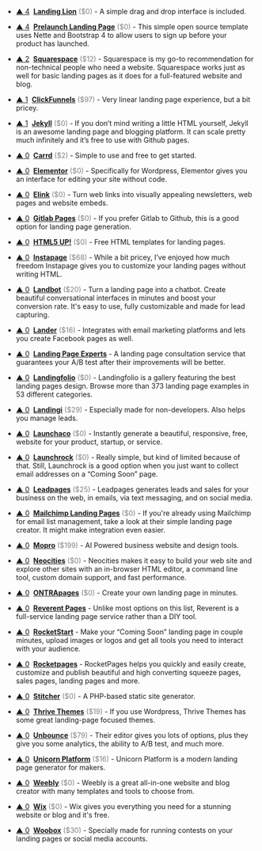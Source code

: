 - <a href="#vote-form" class="vote-link" rel="modal:open" id="recuqNefBxjQF8t5L">&#x25B2; <span class="count">4</span></a> &nbsp;**[Landing Lion](https://www.landinglion.com/)** <span style="color: grey;">($0)</span> - A simple drag and drop interface is included.

- <a href="#vote-form" class="vote-link" rel="modal:open" id="recE5tw3KrNn4hcg9">&#x25B2; <span class="count">4</span></a> &nbsp;**[Prelaunch Landing Page](https://github.com/evasio/prelaunch-landing-page)** <span style="color: grey;">($0)</span> - This simple open source template uses Nette and Bootstrap 4 to allow users to sign up before your product has launched.

- <a href="#vote-form" class="vote-link" rel="modal:open" id="recV4emXAKN7o472C">&#x25B2; <span class="count">2</span></a> &nbsp;**[Squarespace](https://www.squarespace.com/)** <span style="color: grey;">($12)</span> - Squarespace is my go-to recommendation for non-technical people who need a website. Squarespace works just as well for basic landing pages as it does for a full-featured website and blog.

- <a href="#vote-form" class="vote-link" rel="modal:open" id="rectVKb54YRr5wWVL">&#x25B2; <span class="count">1</span></a> &nbsp;**[ClickFunnels](https://www.clickfunnels.com/)** <span style="color: grey;">($97)</span> - Very linear landing page experience, but a bit pricey.

- <a href="#vote-form" class="vote-link" rel="modal:open" id="recaWfeFkzmDAwjm7">&#x25B2; <span class="count">1</span></a> &nbsp;**[Jekyll](https://jekyllrb.com/)** <span style="color: grey;">($0)</span> - If you don’t mind writing a little HTML yourself, Jekyll is an awesome landing page and blogging platform. It can scale pretty much infinitely and it’s free to use with Github pages.

- <a href="#vote-form" class="vote-link" rel="modal:open" id="recrYCgJKq5QjuCZB">&#x25B2; <span class="count">0</span></a> &nbsp;**[Carrd](https://carrd.co/)** <span style="color: grey;">($2)</span> - Simple to use and free to get started.

- <a href="#vote-form" class="vote-link" rel="modal:open" id="recP40fZN6NpvGji5">&#x25B2; <span class="count">0</span></a> &nbsp;**[Elementor](https://elementor.com/)** <span style="color: grey;">($0)</span> - Specifically for Wordpress, Elementor gives you an interface for editing your site without code.

- <a href="#vote-form" class="vote-link" rel="modal:open" id="recHzFGbNs7KBO3Nk">&#x25B2; <span class="count">0</span></a> &nbsp;**[Elink](https://elink.io/)** <span style="color: grey;">($0)</span> - Turn web links into visually appealing newsletters, web pages and website embeds.

- <a href="#vote-form" class="vote-link" rel="modal:open" id="recriHaXC1DnYhvV7">&#x25B2; <span class="count">0</span></a> &nbsp;**[Gitlab Pages](https://about.gitlab.com/2016/04/07/gitlab-pages-setup/)** <span style="color: grey;">($0)</span> - If you prefer Gitlab to Github, this is a good option for landing page generation.

- <a href="#vote-form" class="vote-link" rel="modal:open" id="recyugC3hgv8u9K1H">&#x25B2; <span class="count">0</span></a> &nbsp;**[HTML5 UP!](https://html5up.net/)** <span style="color: grey;">($0)</span> - Free HTML templates for landing pages.

- <a href="#vote-form" class="vote-link" rel="modal:open" id="reci6n25Eb6BjqdgH">&#x25B2; <span class="count">0</span></a> &nbsp;**[Instapage](https://instapage.com/)** <span style="color: grey;">($68)</span> - While a bit pricey, I’ve enjoyed how much freedom Instapage gives you to customize your landing pages without writing HTML.

- <a href="#vote-form" class="vote-link" rel="modal:open" id="reciKLygTma7njqZA">&#x25B2; <span class="count">0</span></a> &nbsp;**[Landbot](https://landbot.io)** <span style="color: grey;">($20)</span> - Turn a landing page into a chatbot. Create beautiful conversational interfaces in minutes and boost your conversion rate. 
It's easy to use, fully customizable and made for lead capturing. 

- <a href="#vote-form" class="vote-link" rel="modal:open" id="recuyMT3b0z2dYvAy">&#x25B2; <span class="count">0</span></a> &nbsp;**[Lander](https://landerapp.com/)** <span style="color: grey;">($16)</span> - Integrates with email marketing platforms and lets you create Facebook pages as well.

- <a href="#vote-form" class="vote-link" rel="modal:open" id="receKnXIPsdkxEQ98">&#x25B2; <span class="count">0</span></a> &nbsp;**[Landing Page Experts](http://landing-page-experts.com/)**  - A landing page consultation service that guarantees your A/B test after their improvements will be better.

- <a href="#vote-form" class="vote-link" rel="modal:open" id="recS8RF4YRl7qTkgC">&#x25B2; <span class="count">0</span></a> &nbsp;**[Landingfolio](http://www.landingfolio.com/)** <span style="color: grey;">($0)</span> - Landingfolio is a gallery featuring the best landing pages design. Browse more than 373 landing page examples in 53 different categories.

- <a href="#vote-form" class="vote-link" rel="modal:open" id="recUAlfwYqe5dbSLr">&#x25B2; <span class="count">0</span></a> &nbsp;**[Landingi](https://landingi.com/)** <span style="color: grey;">($29)</span> - Especially made for non-developers. Also helps you manage leads.

- <a href="#vote-form" class="vote-link" rel="modal:open" id="recMLMeQfbDsEvjg7">&#x25B2; <span class="count">0</span></a> &nbsp;**[Launchaco](http://launchaco.com/build/)** <span style="color: grey;">($0)</span> - Instantly generate a beautiful, responsive, free, website for your product, startup, or service.

- <a href="#vote-form" class="vote-link" rel="modal:open" id="recbVckEB5NphSNGw">&#x25B2; <span class="count">0</span></a> &nbsp;**[Launchrock](https://www.launchrock.com/)** <span style="color: grey;">($0)</span> - Really simple, but kind of limited because of that. Still, Launchrock is a good option when you just want to collect email addresses on a “Coming Soon” page.

- <a href="#vote-form" class="vote-link" rel="modal:open" id="recVQgH371nXQVFJj">&#x25B2; <span class="count">0</span></a> &nbsp;**[Leadpages](https://www.leadpages.net/welcome)** <span style="color: grey;">($25)</span> - Leadpages generates leads and sales for your business on the web, in emails, via text messaging, and on social media.

- <a href="#vote-form" class="vote-link" rel="modal:open" id="recT0KpauVazCFExg">&#x25B2; <span class="count">0</span></a> &nbsp;**[Mailchimp Landing Pages](https://mailchimp.com/features/landing-pages/)** <span style="color: grey;">($0)</span> - If you're already using Mailchimp for email list management, take a look at their simple landing page creator. It might make integration even easier.

- <a href="#vote-form" class="vote-link" rel="modal:open" id="recUVFgUMR1IejK9i">&#x25B2; <span class="count">0</span></a> &nbsp;**[Mopro](https://www.mopro.com/)** <span style="color: grey;">($199)</span> - AI Powered business website and design tools.

- <a href="#vote-form" class="vote-link" rel="modal:open" id="recsJoc72qRBgr9ng">&#x25B2; <span class="count">0</span></a> &nbsp;**[Neocities](https://neocities.org/)** <span style="color: grey;">($0)</span> - Neocities makes it easy to build your web site and explore other sites with an in-browser HTML editor, a command line tool, custom domain support, and fast performance.

- <a href="#vote-form" class="vote-link" rel="modal:open" id="recWHEpDYkPPSvOuT">&#x25B2; <span class="count">0</span></a> &nbsp;**[ONTRApages](https://ontrapages.com/)** <span style="color: grey;">($0)</span> - Create your own landing page in minutes.

- <a href="#vote-form" class="vote-link" rel="modal:open" id="recQCEiN5XSGde3JE">&#x25B2; <span class="count">0</span></a> &nbsp;**[Reverent Pages](https://www.reverentpages.com/)**  - Unlike most options on this list, Reverent is a full-service landing page service rather than a DIY tool.

- <a href="#vote-form" class="vote-link" rel="modal:open" id="recxohTm8P9Qqv1Du">&#x25B2; <span class="count">0</span></a> &nbsp;**[RocketStart](http://rocketstart.me/en/)**  - Make your “Coming Soon” landing page in couple minutes, upload images or logos and get all tools you need to interact with your audience.

- <a href="#vote-form" class="vote-link" rel="modal:open" id="recbjm5RfyXS7cGhM">&#x25B2; <span class="count">0</span></a> &nbsp;**[Rocketpages](http://www.rocketpages.net/)**  - RocketPages helps you quickly and easily create, customize and publish beautiful and high converting squeeze pages, sales pages, landing pages and more.

- <a href="#vote-form" class="vote-link" rel="modal:open" id="recdPZSgCOSW3DUzz">&#x25B2; <span class="count">0</span></a> &nbsp;**[Stitcher](https://www.stitcher.io/)** <span style="color: grey;">($0)</span> - A PHP-based static site generator.

- <a href="#vote-form" class="vote-link" rel="modal:open" id="recbNP07JSyHr8iTY">&#x25B2; <span class="count">0</span></a> &nbsp;**[Thrive Themes](https://thrivethemes.com/)** <span style="color: grey;">($19)</span> - If you use Wordpress, Thrive Themes has some great landing-page focused themes.

- <a href="#vote-form" class="vote-link" rel="modal:open" id="recVMB2751aVAZGpQ">&#x25B2; <span class="count">0</span></a> &nbsp;**[Unbounce](https://unbounce.com/)** <span style="color: grey;">($79)</span> - Their editor gives you lots of options, plus they give you some analytics, the ability to A/B test, and much more.

- <a href="#vote-form" class="vote-link" rel="modal:open" id="recGge3XWdsu5bZrZ">&#x25B2; <span class="count">0</span></a> &nbsp;**[Unicorn Platform](https://unicornplatform.com/)** <span style="color: grey;">($16)</span> - Unicorn Platform is a modern landing page generator for makers.

- <a href="#vote-form" class="vote-link" rel="modal:open" id="recLc6wCBwxNQjMYq">&#x25B2; <span class="count">0</span></a> &nbsp;**[Weebly](https://www.weebly.com/)** <span style="color: grey;">($0)</span> - Weebly is a great all-in-one website and blog creator with many templates and tools to choose from.

- <a href="#vote-form" class="vote-link" rel="modal:open" id="recM6xBtnS4rayqKF">&#x25B2; <span class="count">0</span></a> &nbsp;**[Wix](https://www.wix.com/)** <span style="color: grey;">($0)</span> - Wix gives you everything you need for a stunning website or blog and it's free.

- <a href="#vote-form" class="vote-link" rel="modal:open" id="recw1LQ9CRD8waKJ1">&#x25B2; <span class="count">0</span></a> &nbsp;**[Woobox](https://woobox.com/)** <span style="color: grey;">($30)</span> - Specially made for running contests on your landing pages or social media accounts.


